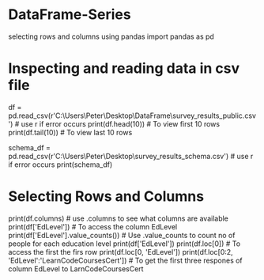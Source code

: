 # DataFrame-Series
selecting rows and columns using pandas
import pandas as pd

# Inspecting and reading data in csv file
df = pd.read_csv(r'C:\Users\Peter\Desktop\DataFrame\survey_results_public.csv')  # use r if error occurs
print(df.head(10))   # To view first 10 rows
print(df.tail(10))   # To view last 10 rows

schema_df = pd.read_csv(r'C:\Users\Peter\Desktop\survey_results_schema.csv')   # use r if error occurs
print(schema_df)

# Selecting Rows and Columns
print(df.columns)  # use .columns to see what columns are available
print(df['EdLevel'])  # To access the column EdLevel
print(df['EdLevel'].value_counts())  # Use .value_counts to count no of people for each education level
print(df['EdLevel'])
print(df.loc[0])  # To access the first the firs row
print(df.loc[0, 'EdLevel'])
print(df.loc[0:2,  'EdLevel':'LearnCodeCoursesCert'])   # To get the first three respones of column EdLevel to LarnCodeCoursesCert
